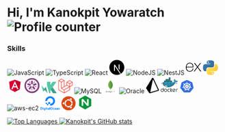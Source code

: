 # Hi, I'm Kanokpit Yowaratch <img src="https://komarev.com/ghpvc/?username=kanokpit-yowaratch&style=flat-square&color=blue" alt="Profile counter" />

### Skills

<p>
    <a href="https://developer.mozilla.org/en-US/docs/Web/JavaScript" target="_blank" rel="noreferrer" style="text-decoration:none;">
        <img src="https://raw.githubusercontent.com/danielcranney/readme-generator/main/public/icons/skills/javascript-colored.svg" width="36" alt="JavaScript" />
    </a>
    <a href="https://www.typescriptlang.org/" target="_blank" rel="noreferrer" style="text-decoration:none;">
        <img src="https://raw.githubusercontent.com/danielcranney/readme-generator/main/public/icons/skills/typescript-colored.svg" width="35" alt="TypeScript" />
    </a>
    <a href="https://reactjs.org/" target="_blank" rel="noreferrer" style="text-decoration:none;">
        <img src="https://raw.githubusercontent.com/danielcranney/readme-generator/main/public/icons/skills/react-colored.svg" width="36" alt="React" />
    </a>
    <a href="https://nextjs.org/" target="_blank" rel="noreferrer" style="text-decoration:none;">
        <img src="./public/next-js.svg" width="35" alt="NextJS" />
    </a>
    <a href="https://nodejs.org/en/" target="_blank" rel="noreferrer" style="text-decoration:none;">
        <img src="https://raw.githubusercontent.com/danielcranney/readme-generator/main/public/icons/skills/nodejs-colored.svg" width="36" alt="NodeJS" />
    </a>
    <a href="http://nestjs.com/" target="blank" rel="noreferrer" style="text-decoration:none;">
        <img src="https://nestjs.com/img/logo-small.svg" width="35" alt="NestJS" />
    </a>
    <a href="https://expressjs.com/" target="blank" rel="noreferrer" style="text-decoration:none;">
        <img src="./public/expressjs.svg" width="36" alt="Express" />
    </a>
    <a href="https://www.python.org/" target="blank" rel="noreferrer" style="text-decoration:none;">
        <img src="./public/python-5.svg" width="35" alt="Python" />
    </a>
    <a href="https://angular.io/" target="_blank" rel="noreferrer" style="text-decoration:none;">
        <img src="./public/angular.svg" width="36" alt="Angular" />
    </a>
    <a href="https://jasmine.github.io/" target="_blank" rel="noreferrer" style="text-decoration:none;">
        <img src="./public/jasmine.svg" width="36" alt="Jasmine" />
    </a>
    <a href="https://karma-runner.github.io/latest/index.html" target="_blank" rel="noreferrer" style="text-decoration:none;">
        <img src="./public/karma.svg" width="36" alt="Karma" />
    </a>
    <a href="https://laravel.com/" target="_blank" rel="noreferrer" style="text-decoration:none;">
        <img src="./public/laravel.svg" width="33" alt="Laravel" />
    </a>
    <a href="https://www.mysql.com/" target="_blank" rel="noreferrer" style="text-decoration:none;">
        <img src="https://raw.githubusercontent.com/danielcranney/readme-generator/main/public/icons/skills/mysql-colored.svg" width="36" alt="MySQL" />
    </a>
    <a href="https://www.mongodb.com/" target="_blank" rel="noreferrer" style="text-decoration:none;">
        <img src="./public//mongodb.svg" width="33" alt="MongoDB" />
    </a>
    <a href="https://www.oracle.com/" target="_blank" rel="noreferrer" style="text-decoration:none;">
        <img src="https://www.cdnlogo.com/logos/o/94/oracle.svg" width="33" alt="Oracle" />
    </a>
    <a href="https://www.prisma.io/" target="_blank" rel="noreferrer" style="text-decoration:none;">
        <img src="./public/prisma.svg" width="30" alt="Prisma" />
    </a>
    <a href="https://www.docker.com/" target="_blank" rel="noreferrer" style="text-decoration:none;">
        <img src="./public/docker.svg" width="40" alt="Docker" />
    </a>
    <a href="https://kubernetes.io/" target="_blank" rel="noreferrer" style="text-decoration:none;">
        <img src="./public/kubernetes.svg" width="35" alt="kubernetes" />
    </a>
    <a href="https://aws.amazon.com/ec2/" target="_blank" rel="noreferrer" style="text-decoration:none;">
        <img src="https://www.cdnlogo.com/logos/a/99/aws-ec2.svg" width="28" alt="aws-ec2" />
    </a>
    <a href="https://www.digitalocean.com/" target="_blank" rel="noreferrer" style="text-decoration:none;">
        <img src="./public/digitalocean.svg" width="45" alt="Digitalocean" />
    </a>
    <a href="https://ubuntu.com/" target="_blank" rel="noreferrer" style="text-decoration:none;">
        <img src="./public/ubuntu.svg" width="33" alt="Ubuntu" />
    </a>
    <a href="https://www.nginx.com/" target="_blank" rel="noreferrer" style="text-decoration:none;">
        <img src="./public/nginx.svg" width="37" alt="Nginx" />
    </a>
</p>

<a href="https://github.com/kanokpit-yowaratch">
    <img src="https://github-readme-stats.vercel.app/api/top-langs/?username=kanokpit-yowaratch&langs_count=10&title_color=0891b2&text_color=ffffff&icon_color=0891b2&bg_color=1c1917&hide_border=true&locale=en&custom_title=Top%20%Languages" alt="Top Languages" />
</a>

<a href="http://www.github.com/kanokpit-yowaratch">
    <img src="https://github-readme-stats.vercel.app/api?username=kanokpit-yowaratch&show_icons=true&hide=&count_private=true&title_color=0891b2&text_color=ffffff&icon_color=0891b2&bg_color=1c1917&hide_border=true&show_icons=true" alt="Kanokpit's GitHub stats" />
</a>